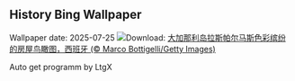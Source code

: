 ## History Bing Wallpaper
Wallpaper date: 2025-07-25
![](https://www.bing.com/th?id=OHR.LasPalmas_ZH-CN5993442425_UHD.jpg&w=1000)Download: [大加那利岛拉斯帕尔马斯色彩缤纷的房屋鸟瞰图，西班牙 (© Marco Bottigelli/Getty Images)](https://www.bing.com/th?id=OHR.LasPalmas_ZH-CN5993442425_UHD.jpg)

Auto get programm by LtgX
